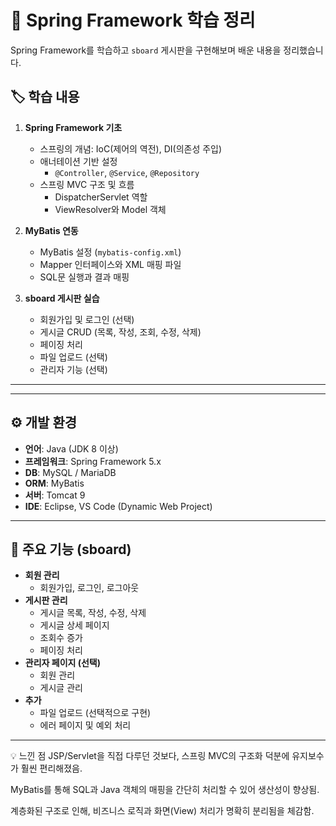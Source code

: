 # 🌿 Spring Framework 학습 정리

Spring Framework를 학습하고 `sboard` 게시판을 구현해보며 배운 내용을 정리했습니다.

## 🏷️ 학습 내용

1. **Spring Framework 기초**
   - 스프링의 개념: IoC(제어의 역전), DI(의존성 주입)
   - 애너테이션 기반 설정
     - `@Controller`, `@Service`, `@Repository`
   - 스프링 MVC 구조 및 흐름
     - DispatcherServlet 역할
     - ViewResolver와 Model 객체

2. **MyBatis 연동**
   - MyBatis 설정 (`mybatis-config.xml`)
   - Mapper 인터페이스와 XML 매핑 파일
   - SQL문 실행과 결과 매핑

3. **sboard 게시판 실습**
   - 회원가입 및 로그인 (선택)
   - 게시글 CRUD (목록, 작성, 조회, 수정, 삭제)
   - 페이징 처리
   - 파일 업로드 (선택)
   - 관리자 기능 (선택)

---


---

## ⚙️ 개발 환경

- **언어**: Java (JDK 8 이상)
- **프레임워크**: Spring Framework 5.x
- **DB**: MySQL / MariaDB
- **ORM**: MyBatis
- **서버**: Tomcat 9
- **IDE**: Eclipse, VS Code (Dynamic Web Project)

---

## 🌟 주요 기능 (sboard)

- **회원 관리**
  - 회원가입, 로그인, 로그아웃
- **게시판 관리**
  - 게시글 목록, 작성, 수정, 삭제
  - 게시글 상세 페이지
  - 조회수 증가
  - 페이징 처리
- **관리자 페이지 (선택)**
  - 회원 관리
  - 게시글 관리
- **추가**
  - 파일 업로드 (선택적으로 구현)
  - 에러 페이지 및 예외 처리

---




   
💡 느낀 점
JSP/Servlet을 직접 다루던 것보다, 스프링 MVC의 구조화 덕분에 유지보수가 훨씬 편리해졌음.

MyBatis를 통해 SQL과 Java 객체의 매핑을 간단히 처리할 수 있어 생산성이 향상됨.

계층화된 구조로 인해, 비즈니스 로직과 화면(View) 처리가 명확히 분리됨을 체감함.

